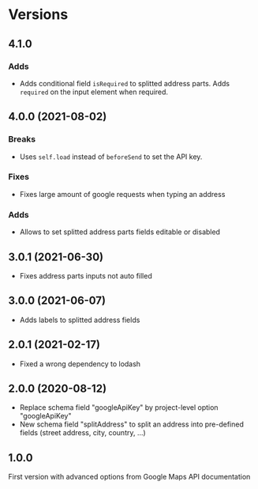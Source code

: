 # Versions

## 4.1.0

### Adds

- Adds conditional field `isRequired` to splitted address parts. Adds `required` on the input element when required.

## 4.0.0 (2021-08-02)

### Breaks

- Uses `self.load` instead of `beforeSend` to set the API key.

### Fixes
- Fixes large amount of google requests when typing an address

### Adds

- Allows to set splitted address parts fields editable or disabled

## 3.0.1 (2021-06-30)

- Fixes address parts inputs not auto filled

## 3.0.0 (2021-06-07)

- Adds labels to splitted address fields

## 2.0.1 (2021-02-17)

- Fixed a wrong dependency to lodash

## 2.0.0 (2020-08-12)

- Replace schema field "googleApiKey" by project-level option "googleApiKey"
- New schema field "splitAddress" to split an address into pre-defined fields (street address, city, country, ...)

## 1.0.0

First version with advanced options from Google Maps API documentation
